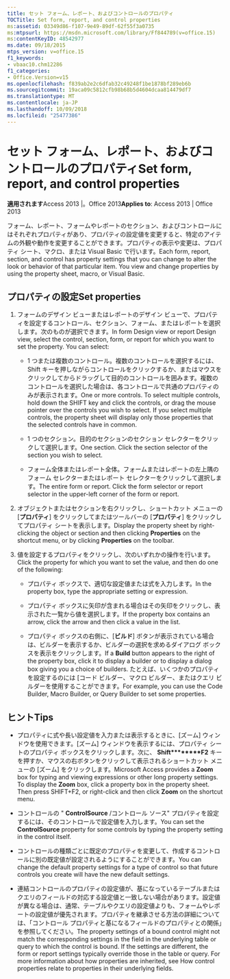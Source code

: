 ```yaml
---
title: セット フォーム、レポート、およびコントロールのプロパティ
TOCTitle: Set form, report, and control properties
ms:assetid: 03349d86-f107-9e49-89df-62f55f3a0735
ms:mtpsurl: https://msdn.microsoft.com/library/Ff844789(v=office.15)
ms:contentKeyID: 48542977
ms.date: 09/18/2015
mtps_version: v=office.15
f1_keywords:
- vbaac10.chm12286
f1_categories:
- Office.Version=v15
ms.openlocfilehash: f839ab2e2c6dfab32c49248f1be1878bf289eb6b
ms.sourcegitcommit: 19aca09c5812cfb98b68b5d4604dcaa814479df7
ms.translationtype: MT
ms.contentlocale: ja-JP
ms.lasthandoff: 10/09/2018
ms.locfileid: "25477386"
---
```

# <a name="set-form-report-and-control-properties"></a><span data-ttu-id="761fa-102">セット フォーム、レポート、およびコントロールのプロパティ</span><span class="sxs-lookup"><span data-stu-id="761fa-102">Set form, report, and control properties</span></span>

<span data-ttu-id="761fa-103">**適用されます**Access 2013 |。Office 2013</span><span class="sxs-lookup"><span data-stu-id="761fa-103">**Applies to**: Access 2013 | Office 2013</span></span>

<span data-ttu-id="761fa-p101">フォーム、レポート、フォームやレポートのセクション、およびコントロールにはそれぞれプロパティがあり、プロパティの設定値を変更すると、特定のアイテムの外観や動作を変更することができます。プロパティの表示や変更は、プロパティ シート、マクロ、または Visual Basic で行います。</span><span class="sxs-lookup"><span data-stu-id="761fa-p101">Each form, report, section, and control has property settings that you can change to alter the look or behavior of that particular item. You view and change properties by using the property sheet, macro, or Visual Basic.</span></span>

## <a name="set-properties"></a><span data-ttu-id="761fa-106">プロパティの設定</span><span class="sxs-lookup"><span data-stu-id="761fa-106">Set properties</span></span>

1. <span data-ttu-id="761fa-p102">フォームのデザイン ビューまたはレポートのデザイン ビューで、プロパティを設定するコントロール、セクション、フォーム、またはレポートを選択します。次のものが選択できます。</span><span class="sxs-lookup"><span data-stu-id="761fa-p102">In form Design view or report Design view, select the control, section, form, or report for which you want to set the property. You can select:</span></span>
    
   - <span data-ttu-id="761fa-p103">1 つまたは複数のコントロール。複数のコントロールを選択するには、Shift キーを押しながらコントロールをクリックするか、またはマウスをクリックしてからドラッグして目的のコントロールを囲みます。複数のコントロールを選択した場合は、各コントロールで共通のプロパティのみが表示されます。</span><span class="sxs-lookup"><span data-stu-id="761fa-p103">One or more controls. To select multiple controls, hold down the SHIFT key and click the controls, or drag the mouse pointer over the controls you wish to select. If you select multiple controls, the property sheet will display only those properties that the selected controls have in common.</span></span>
    
   - <span data-ttu-id="761fa-p104">1 つのセクション。目的のセクションのセクション セレクターをクリックして選択します。</span><span class="sxs-lookup"><span data-stu-id="761fa-p104">One section. Click the section selector of the section you wish to select.</span></span>
    
   - <span data-ttu-id="761fa-p105">フォーム全体またはレポート全体。フォームまたはレポートの左上隅のフォーム セレクターまたはレポート セレクターをクリックして選択します。</span><span class="sxs-lookup"><span data-stu-id="761fa-p105">The entire form or report. Click the form selector or report selector in the upper-left corner of the form or report.</span></span>

2. <span data-ttu-id="761fa-116">オブジェクトまたはセクションを右クリックし、ショートカット メニューの [**プロパティ**] をクリックしてまたはツールバーの [**プロパティ**] をクリックしてプロパティ シートを表示します。</span><span class="sxs-lookup"><span data-stu-id="761fa-116">Display the property sheet by right-clicking the object or section and then clicking **Properties** on the shortcut menu, or by clicking **Properties** on the toolbar.</span></span>

3. <span data-ttu-id="761fa-117">値を設定するプロパティをクリックし、次のいずれかの操作を行います。</span><span class="sxs-lookup"><span data-stu-id="761fa-117">Click the property for which you want to set the value, and then do one of the following:</span></span>
    
   - <span data-ttu-id="761fa-118">プロパティ ボックスで、適切な設定値または式を入力します。</span><span class="sxs-lookup"><span data-stu-id="761fa-118">In the property box, type the appropriate setting or expression.</span></span>
    
   - <span data-ttu-id="761fa-119">プロパティ ボックスに矢印が含まれる場合はその矢印をクリックし、表示された一覧から値を選択します。</span><span class="sxs-lookup"><span data-stu-id="761fa-119">If the property box contains an arrow, click the arrow and then click a value in the list.</span></span>
    
   - <span data-ttu-id="761fa-120">プロパティ ボックスの右側に、[**ビルド**] ボタンが表示されている場合は、ビルダーを表示するか、ビルダーの選択を求めるダイアログ ボックスを表示をクリックします。</span><span class="sxs-lookup"><span data-stu-id="761fa-120">If a **Build** button appears to the right of the property box, click it to display a builder or to display a dialog box giving you a choice of builders.</span></span> <span data-ttu-id="761fa-121">たとえば、いくつかのプロパティを設定するのには [コード ビルダー、マクロ ビルダー、またはクエリ ビルダーを使用することができます。</span><span class="sxs-lookup"><span data-stu-id="761fa-121">For example, you can use the Code Builder, Macro Builder, or Query Builder to set some properties.</span></span>

## <a name="tips"></a><span data-ttu-id="761fa-122">ヒント</span><span class="sxs-lookup"><span data-stu-id="761fa-122">Tips</span></span>

- <span data-ttu-id="761fa-p107">プロパティに式や長い設定値を入力または表示するときに、[ズーム] ウィンドウを使用できます。[ズーム] ウィンドウを表示するには、プロパティ シートのプロパティ ボックスをクリックします。次に、 **Shift\*\*\*\*\*\*\*\*F2** キーを押すか、マウスの右ボタンをクリックして表示されるショートカット メニューの [ズーム] をクリックします。</span><span class="sxs-lookup"><span data-stu-id="761fa-p107">Microsoft Access provides a **Zoom** box for typing and viewing expressions or other long property settings. To display the **Zoom** box, click a property box in the property sheet. Then press SHIFT+F2, or right-click and then click **Zoom** on the shortcut menu.</span></span>

- <span data-ttu-id="761fa-126">コントロールの " **ControlSource** /コントロール ソース" プロパティを設定するには、そのコントロールで設定値を入力します。</span><span class="sxs-lookup"><span data-stu-id="761fa-126">You can set the **ControlSource** property for some controls by typing the property setting in the control itself.</span></span>

- <span data-ttu-id="761fa-127">コントロールの種類ごとに既定のプロパティを変更して、作成するコントロールに別の既定値が設定されるようにすることができます。</span><span class="sxs-lookup"><span data-stu-id="761fa-127">You can change the default property settings for a type of control so that future controls you create will have the new default settings.</span></span>

- <span data-ttu-id="761fa-p108">連結コントロールのプロパティの設定値が、基になっているテーブルまたはクエリのフィールドの対応する設定値と一致しない場合があります。設定値が異なる場合は、通常、テーブルやクエリの設定値よりも、フォームやレポートの設定値が優先されます。プロパティを継承させる方法の詳細については、「コントロール プロパティと基になるフィールドのプロパティとの関係」を参照してください。</span><span class="sxs-lookup"><span data-stu-id="761fa-p108">The property settings of a bound control might not match the corresponding settings in the field in the underlying table or query to which the control is bound. If the settings are different, the form or report settings typically override those in the table or query. For more information about how properties are inherited, see How control properties relate to properties in their underlying fields.</span></span>

